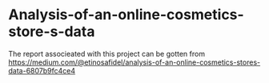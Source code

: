 # Analysis-of-an-online-cosmetics-store-s-data
The report associeated with this project can be gotten from https://medium.com/@etinosafidel/analysis-of-an-online-cosmetics-stores-data-6807b9fc4ce4
